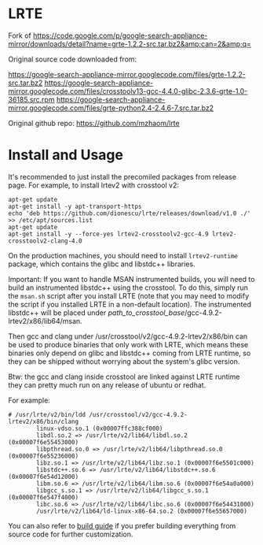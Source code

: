 LRTE
====

Fork of https://code.google.com/p/google-search-appliance-mirror/downloads/detail?name=grte-1.2.2-src.tar.bz2&amp;can=2&amp;q=

Original source code downloaded from:

https://google-search-appliance-mirror.googlecode.com/files/grte-1.2.2-src.tar.bz2
https://google-search-appliance-mirror.googlecode.com/files/crosstoolv13-gcc-4.4.0-glibc-2.3.6-grte-1.0-36185.src.rpm
https://google-search-appliance-mirror.googlecode.com/files/grte-python2.4-2.4.6-7.src.tar.bz2

Original github repo: https://github.com/mzhaom/lrte

Install and Usage
=================

It's recommended to just install the precomiled packages from release
page. For example, to install lrtev2 with crosstool v2:

```
apt-get update
apt-get install -y apt-transport-https
echo 'deb https://github.com/dionescu/lrte/releases/download/v1.0 ./' >> /etc/apt/sources.list
apt-get update
apt-get install -y --force-yes lrtev2-crosstoolv2-gcc-4.9 lrtev2-crosstoolv2-clang-4.0
```

On the production machines, you should need to install
```lrtev2-runtime``` package, which contains the glibc and libstdc++
libraries.

Important: If you want to handle MSAN instrumented builds, you will
need to build an instrumented libstdc++ using the crosstool. To do
this, simply run the ```msan.sh``` script after you install LRTE
(note that you may need to modify the script if you installed LRTE
in a non-default location). The instrumented libstdc++ will be placed
under _path_to_crosstool_base_/gcc-4.9.2-lrtev2/x86/lib64/msan.

Then gcc and clang under /usr/crosstool/v2/gcc-4.9.2-lrtev2/x86/bin
can be used to produce binaries that only work with LRTE, which means
these binaries only depend on glibc and libstdc++ coming from LRTE
runtime, so they can be shipped without worrying about the system's
glibc version.

Btw: the gcc and clang inside crosstool are linked against LRTE
runtime they can pretty much run on any release of ubuntu or redhat.

For example:

```
# /usr/lrte/v2/bin/ldd /usr/crosstool/v2/gcc-4.9.2-lrtev2/x86/bin/clang
        linux-vdso.so.1 (0x00007ffc388cf000)
        libdl.so.2 => /usr/lrte/v2/lib64/libdl.so.2 (0x00007f6e55453000)
        libpthread.so.0 => /usr/lrte/v2/lib64/libpthread.so.0 (0x00007f6e55236000)
        libz.so.1 => /usr/lrte/v2/lib64/libz.so.1 (0x00007f6e5501c000)
        libstdc++.so.6 => /usr/lrte/v2/lib64/libstdc++.so.6 (0x00007f6e54d12000)
        libm.so.6 => /usr/lrte/v2/lib64/libm.so.6 (0x00007f6e54a0a000)
        libgcc_s.so.1 => /usr/lrte/v2/lib64/libgcc_s.so.1 (0x00007f6e547f4000)
        libc.so.6 => /usr/lrte/v2/lib64/libc.so.6 (0x00007f6e54431000)
        /usr/lrte/v2/lib64/ld-linux-x86-64.so.2 (0x00007f6e55657000)
```

You can also refer to [build
guide](https://github.com/dionescu/lrte/wiki) if you prefer
building everything from source code for further customization.
